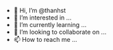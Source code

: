 - 👋 Hi, I’m @thanhst
- 👀 I’m interested in ...
- 🌱 I’m currently learning ...
- 💞️ I’m looking to collaborate on ...
- 📫 How to reach me ...

<!---
thanhst/thanhst is a ✨ special ✨ repository because its `README.md` (this file) appears on your GitHub profile.
You can click the Preview link to take a look at your changes.
--->

